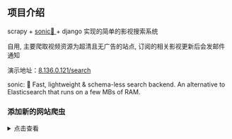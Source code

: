 



## 项目介绍

scrapy + [sonic🦔 ](https://github.com/valeriansaliou/sonic) + django 实现的简单的影视搜索系统

自用, 主要爬取视频资源为超清且无广告的站点, 订阅的相关影视更新后会发邮件通知

演示地址：[8.136.0.121/search](http://8.136.0.121/search)  



sonic: 🦔 Fast, lightweight & schema-less search backend. An alternative to Elasticsearch that runs on a few MBs of RAM.



### 添加新的网站爬虫

<details>
  <summary>点击查看</summary>
![KpZnT2herAxIFmf](https://i.loli.net/2020/05/05/KpZnT2herAxIFmf.png)
![PEyDcpuSXRro3Ke](https://i.loli.net/2020/05/05/PEyDcpuSXRro3Ke.png)
</details>








